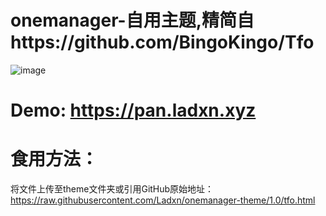 # onemanager-自用主题,精简自https://github.com/BingoKingo/Tfo
![image](https://user-images.githubusercontent.com/93758443/147186333-27083cb9-3bed-4778-b32f-ce6edbc8080d.png)
# Demo: https://pan.ladxn.xyz
# 食用方法：
将文件上传至theme文件夹或引用GitHub原始地址：https://raw.githubusercontent.com/Ladxn/onemanager-theme/1.0/tfo.html
